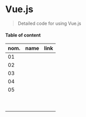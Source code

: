 # Vue.js
> Detailed code for using Vue.js
#### Table of content 

| nom.  | name  |  link  |
|---|---|---|
| 01  |   |   |
| 02 |   |   |
| 03  |   |   |
| 04  |   |   |
| 05  |   |   |
|   |   |   |
|   |   |   |
|   |   |   |
|   |   |   |
|   |   |   |
|   |   |   |
|   |   |   |
|   |   |   |
|   |   |   |
